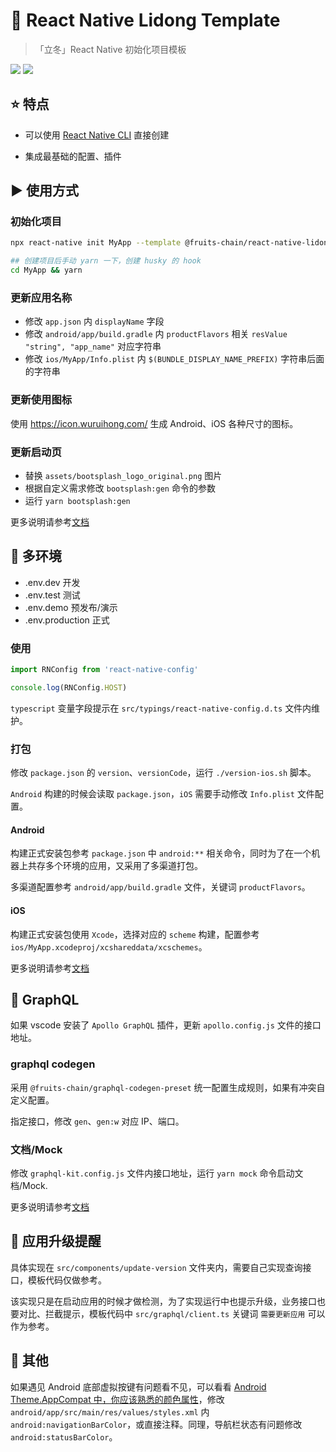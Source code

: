 # 👾 React Native Lidong Template

> 「立冬」React Native 初始化项目模板

[lidong-npm-url]: https://www.npmjs.com/package/@fruits-chain/react-native-lidong-template

[![](https://img.shields.io/npm/v/@fruits-chain/react-native-lidong-template.svg)][lidong-npm-url]
[![](https://img.shields.io/npm/dm/@fruits-chain/react-native-lidong-template.svg)][lidong-npm-url]

## ⭐ 特点

- 可以使用 [React Native CLI](https://github.com/react-native-community/cli) 直接创建

- 集成最基础的配置、插件

## ▶️ 使用方式

### 初始化项目

```bash
npx react-native init MyApp --template @fruits-chain/react-native-lidong-template
```

```bash
## 创建项目后手动 yarn 一下，创建 husky 的 hook
cd MyApp && yarn
```

### 更新应用名称

- 修改 `app.json` 内 `displayName` 字段
- 修改 `android/app/build.gradle` 内 `productFlavors` 相关 `resValue "string", "app_name"` 对应字符串
- 修改 `ios/MyApp/Info.plist` 内 `$(BUNDLE_DISPLAY_NAME_PREFIX)` 字符串后面的字符串

### 更新使用图标

使用 https://icon.wuruihong.com/ 生成 Android、iOS 各种尺寸的图标。

### 更新启动页

- 替换 `assets/bootsplash_logo_original.png` 图片
- 根据自定义需求修改 `bootsplash:gen` 命令的参数
- 运行 `yarn bootsplash:gen`

更多说明请参考[文档](https://github.com/zoontek/react-native-bootsplash)

## 📱 多环境

- .env.dev 开发
- .env.test 测试
- .env.demo 预发布/演示
- .env.production 正式

### 使用

```ts
import RNConfig from 'react-native-config'

console.log(RNConfig.HOST)
```

`typescript` 变量字段提示在 `src/typings/react-native-config.d.ts` 文件内维护。

### 打包

修改 `package.json` 的 `version`、`versionCode`，运行 `./version-ios.sh` 脚本。

`Android` 构建的时候会读取 `package.json`，`iOS` 需要手动修改 `Info.plist` 文件配置。

#### Android

构建正式安装包参考 `package.json` 中 `android:**` 相关命令，同时为了在一个机器上共存多个环境的应用，又采用了多渠道打包。

多渠道配置参考 `android/app/build.gradle` 文件，关键词 `productFlavors`。

#### iOS

构建正式安装包使用 `Xcode`，选择对应的 `scheme` 构建，配置参考 `ios/MyApp.xcodeproj/xcshareddata/xcschemes`。

更多说明请参考[文档](https://github.com/luggit/react-native-config)

## 📡 GraphQL

如果 vscode 安装了 `Apollo GraphQL` 插件，更新 `apollo.config.js` 文件的接口地址。

### graphql codegen

采用 `@fruits-chain/graphql-codegen-preset` 统一配置生成规则，如果有冲突自定义配置。

指定接口，修改 `gen`、`gen:w` 对应 IP、端口。

### 文档/Mock

修改 `graphql-kit.config.js` 文件内接口地址，运行 `yarn mock` 命令启动文档/Mock.

更多说明请参考[文档](https://www.npmjs.com/package/@fruits-chain/graphql-kit-cli)

## 🔄 应用升级提醒

具体实现在 `src/components/update-version` 文件夹内，需要自己实现查询接口，模板代码仅做参考。

该实现只是在启动应用的时候才做检测，为了实现运行中也提示升级，业务接口也要对比、拦截提示，模板代码中 `src/graphql/client.ts` 关键词 `需要更新应用` 可以作为参考。

## 🤝 其他

如果遇见 Android 底部虚拟按键有问题看不见，可以看看 [Android Theme.AppCompat 中，你应该熟悉的颜色属性](https://juejin.cn/post/6844903475000639501)，修改 `android/app/src/main/res/values/styles.xml` 内 `android:navigationBarColor`，或直接注释。同理，导航栏状态有问题修改 `android:statusBarColor`。
